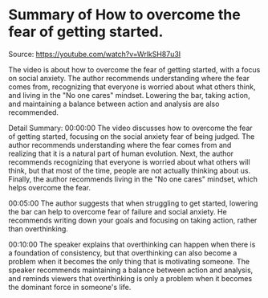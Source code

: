 # Summary of How to overcome the fear of getting started.

Source: https://youtube.com/watch?v=WrlkSH87u3I

The video is about how to overcome the fear of getting started, with a focus on social anxiety. The author recommends understanding where the fear comes from, recognizing that everyone is worried about what others think, and living in the "No one cares" mindset. Lowering the bar, taking action, and maintaining a balance between action and analysis are also recommended.

Detail Summary: 
00:00:00
The video discusses how to overcome the fear of getting started, focusing on the social anxiety fear of being judged. The author recommends understanding where the fear comes from and realizing that it is a natural part of human evolution. Next, the author recommends recognizing that everyone is worried about what others will think, but that most of the time, people are not actually thinking about us. Finally, the author recommends living in the "No one cares" mindset, which helps overcome the fear.

00:05:00
The author suggests that when struggling to get started, lowering the bar can help to overcome fear of failure and social anxiety. He recommends writing down your goals and focusing on taking action, rather than overthinking.

00:10:00
The speaker explains that overthinking can happen when there is a foundation of consistency, but that overthinking can also become a problem when it becomes the only thing that is motivating someone. The speaker recommends maintaining a balance between action and analysis, and reminds viewers that overthinking is only a problem when it becomes the dominant force in someone's life.

